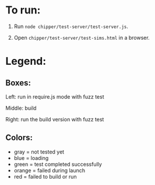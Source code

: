 # To run:

1. Run `node chipper/test-server/test-server.js`.

2. Open `chipper/test-server/test-sims.html` in a browser.


# Legend:

## Boxes:

Left: run in require.js mode with fuzz test

Middle: build

Right: run the build version with fuzz test

## Colors:

* gray = not tested yet
* blue = loading
* green = test completed successfully
* orange = failed during launch
* red = failed to build or run